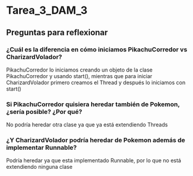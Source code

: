 # Tarea_3_DAM_3

## Preguntas para reflexionar

### ¿Cuál es la diferencia en cómo iniciamos PikachuCorredor vs CharizardVolador?

PikachuCorredor lo iniciamos creando un objeto de la clase PikachuCorredor y usando start(), mientras que para iniciar CharizardVolador primero creamos el Thread y después lo iniciamos con start()

### Si PikachuCorredor quisiera heredar también de Pokemon, ¿sería posible? ¿Por qué?

No podría heredar otra clase ya que ya está extendiendo Threads

### ¿Y CharizardVolador podría heredar de Pokemon además de implementar Runnable?

Podría heredar ya que esta implementado Runnable, por lo que no está extendiendo ninguna clase

